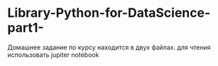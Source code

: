 # Library-Python-for-DataScience-part1-
Домашнее задание по курсу находится в двух файлах. для чтения использовать jupiter notebook
